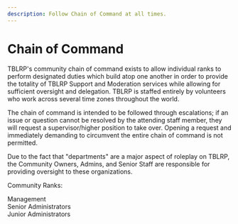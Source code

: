```yaml
---
description: Follow Chain of Command at all times.
---
```


# Chain of Command

TBLRP's community chain of command exists to allow individual ranks to perform designated duties which build atop one another in order to provide the totality of TBLRP Support and Moderation services while allowing for sufficient oversight and delegation. TBLRP is staffed entirely by volunteers who work across several time zones throughout the world. 

The chain of command is intended to be followed through escalations; if an issue or question cannot be resolved by the attending staff member, they will request a supervisor/higher position to take over. Opening a request and immediately demanding to circumvent the entire chain of command is not permitted. 

Due to the fact that "departments" are a major aspect of roleplay on TBLRP, the Community Owners, Admins, and Senior Staff are responsible for providing oversight to these organizations. 

Community Ranks:

Management  
Senior Administrators  
Junior Administrators


